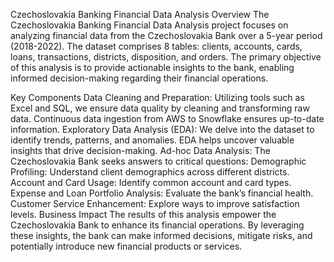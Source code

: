 Czechoslovakia Banking Financial Data Analysis
Overview
The Czechoslovakia Banking Financial Data Analysis project focuses on analyzing financial data from the Czechoslovakia Bank over a 5-year period (2018-2022). The dataset comprises 8 tables: clients, accounts, cards, loans, transactions, districts, disposition, and orders. The primary objective of this analysis is to provide actionable insights to the bank, enabling informed decision-making regarding their financial operations.

Key Components
Data Cleaning and Preparation:
Utilizing tools such as Excel and SQL, we ensure data quality by cleaning and transforming raw data.
Continuous data ingestion from AWS to Snowflake ensures up-to-date information.
Exploratory Data Analysis (EDA):
We delve into the dataset to identify trends, patterns, and anomalies.
EDA helps uncover valuable insights that drive decision-making.
Ad-hoc Data Analysis:
The Czechoslovakia Bank seeks answers to critical questions:
Demographic Profiling: Understand client demographics across different districts.
Account and Card Usage: Identify common account and card types.
Expense and Loan Portfolio Analysis: Evaluate the bank’s financial health.
Customer Service Enhancement: Explore ways to improve satisfaction levels.
Business Impact
The results of this analysis empower the Czechoslovakia Bank to enhance its financial operations. By leveraging these insights, the bank can make informed decisions, mitigate risks, and potentially introduce new financial products or services.

